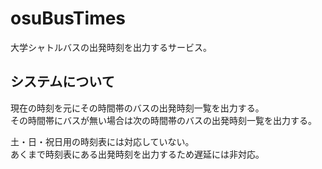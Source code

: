 # osuBusTimes

大学シャトルバスの出発時刻を出力するサービス。

## システムについて
現在の時刻を元にその時間帯のバスの出発時刻一覧を出力する。  
その時間帯にバスが無い場合は次の時間帯のバスの出発時刻一覧を出力する。

土・日・祝日用の時刻表には対応していない。  
あくまで時刻表にある出発時刻を出力するため遅延には非対応。
